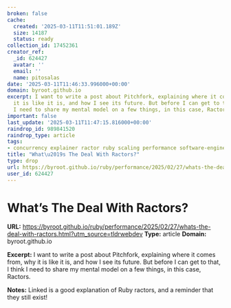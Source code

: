 ```yaml
---
broken: false
cache:
  created: '2025-03-11T11:51:01.189Z'
  size: 14187
  status: ready
collection_id: 17452361
creator_ref:
  _id: 624427
  avatar: ''
  email: ''
  name: pitosalas
date: '2025-03-11T11:46:33.996000+00:00'
domain: byroot.github.io
excerpt: I want to write a post about Pitchfork, explaining where it comes from, why
  it is like it is, and how I see its future. But before I can get to that, I think
  I need to share my mental model on a few things, in this case, Ractors.
important: false
last_update: '2025-03-11T11:47:15.816000+00:00'
raindrop_id: 989841520
raindrop_type: article
tags:
- concurrency explainer ractor ruby scaling performance software-engineering
title: "What\u2019s The Deal With Ractors?"
type: drop
url: https://byroot.github.io/ruby/performance/2025/02/27/whats-the-deal-with-ractors.html?utm_source=tldrwebdev
user_id: 624427
---
```


# What’s The Deal With Ractors?

**URL:** https://byroot.github.io/ruby/performance/2025/02/27/whats-the-deal-with-ractors.html?utm_source=tldrwebdev
**Type:** article
**Domain:** byroot.github.io

**Excerpt:** I want to write a post about Pitchfork, explaining where it comes from, why it is like it is, and how I see its future. But before I can get to that, I think I need to share my mental model on a few things, in this case, Ractors.

**Notes:**
Linked is a good explanation of Ruby ractors, and a reminder that they still exist!
